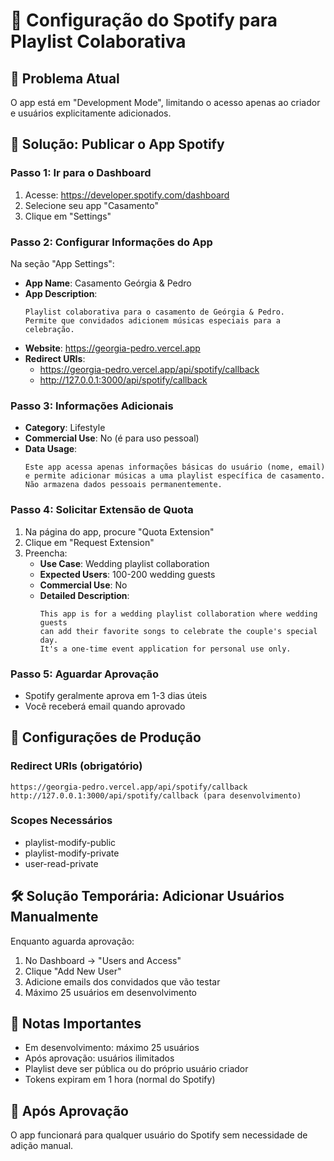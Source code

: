 # 🎵 Configuração do Spotify para Playlist Colaborativa

## 📱 Problema Atual
O app está em "Development Mode", limitando o acesso apenas ao criador e usuários explicitamente adicionados.

## 🚀 Solução: Publicar o App Spotify

### Passo 1: Ir para o Dashboard
1. Acesse: https://developer.spotify.com/dashboard
2. Selecione seu app "Casamento"
3. Clique em "Settings"

### Passo 2: Configurar Informações do App
Na seção "App Settings":

- **App Name**: Casamento Geórgia & Pedro
- **App Description**: 
  ```
  Playlist colaborativa para o casamento de Geórgia & Pedro. 
  Permite que convidados adicionem músicas especiais para a celebração.
  ```
- **Website**: https://georgia-pedro.vercel.app
- **Redirect URIs**:
  - https://georgia-pedro.vercel.app/api/spotify/callback
  - http://127.0.0.1:3000/api/spotify/callback

### Passo 3: Informações Adicionais
- **Category**: Lifestyle
- **Commercial Use**: No (é para uso pessoal)
- **Data Usage**: 
  ```
  Este app acessa apenas informações básicas do usuário (nome, email) 
  e permite adicionar músicas a uma playlist específica de casamento.
  Não armazena dados pessoais permanentemente.
  ```

### Passo 4: Solicitar Extensão de Quota
1. Na página do app, procure "Quota Extension"
2. Clique em "Request Extension"
3. Preencha:
   - **Use Case**: Wedding playlist collaboration
   - **Expected Users**: 100-200 wedding guests
   - **Commercial Use**: No
   - **Detailed Description**:
     ```
     This app is for a wedding playlist collaboration where wedding guests 
     can add their favorite songs to celebrate the couple's special day. 
     It's a one-time event application for personal use only.
     ```

### Passo 5: Aguardar Aprovação
- Spotify geralmente aprova em 1-3 dias úteis
- Você receberá email quando aprovado

## 🔧 Configurações de Produção

### Redirect URIs (obrigatório)
```
https://georgia-pedro.vercel.app/api/spotify/callback
http://127.0.0.1:3000/api/spotify/callback (para desenvolvimento)
```

### Scopes Necessários
- playlist-modify-public
- playlist-modify-private  
- user-read-private

## 🛠️ Solução Temporária: Adicionar Usuários Manualmente

Enquanto aguarda aprovação:

1. No Dashboard → "Users and Access"
2. Clique "Add New User"
3. Adicione emails dos convidados que vão testar
4. Máximo 25 usuários em desenvolvimento

## 📝 Notas Importantes

- Em desenvolvimento: máximo 25 usuários
- Após aprovação: usuários ilimitados
- Playlist deve ser pública ou do próprio usuário criador
- Tokens expiram em 1 hora (normal do Spotify)

## 🎉 Após Aprovação

O app funcionará para qualquer usuário do Spotify sem necessidade de adição manual.

